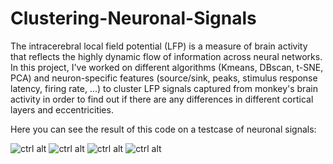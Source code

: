 # Clustering-Neuronal-Signals

The intracerebral local field potential (LFP) is a measure of brain activity that reflects the highly dynamic flow of information across neural networks. <br />
In this project, I've worked on different algorithms (Kmeans, DBscan, t-SNE, PCA) and neuron-specific features (source/sink, peaks, stimulus response latency, firing rate, ...) to cluster LFP signals captured from monkey's brain activity in order to find out if there are any differences in different cortical layers and eccentricities. <br />

Here you can see the result of this code on a testcase of neuronal signals:

![ctrl alt](https://user-images.githubusercontent.com/42779113/97794579-2a062680-1c11-11eb-8d44-4060d10d8eba.png)
![ctrl alt](https://user-images.githubusercontent.com/42779113/97794571-1fe42800-1c11-11eb-909f-27420e2b0fdb.png)
![ctrl alt](https://user-images.githubusercontent.com/42779113/97794575-27a3cc80-1c11-11eb-8a09-6002e77e39d2.png)
![ctrl alt](https://user-images.githubusercontent.com/42779113/97794574-24a8dc00-1c11-11eb-896f-7ca1edf6d216.png)
